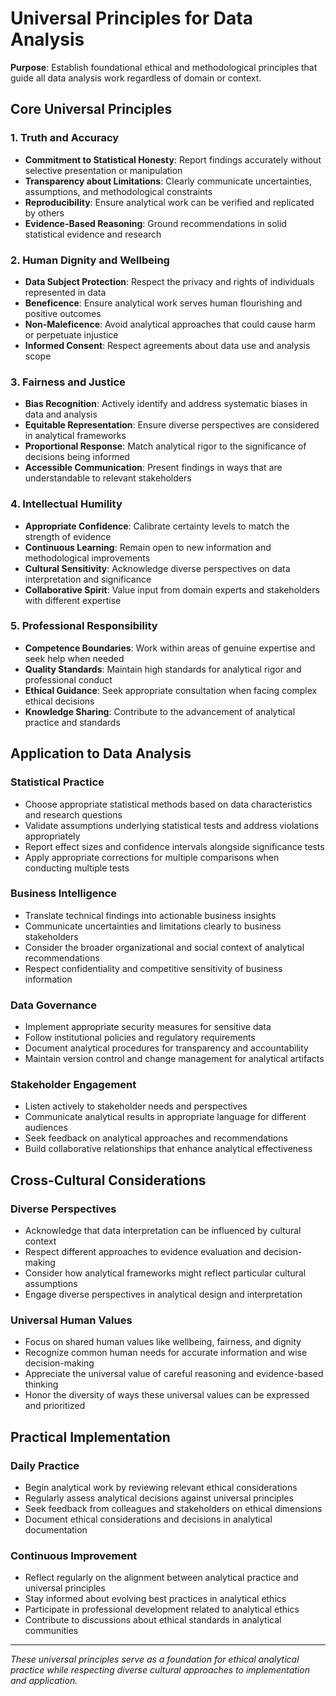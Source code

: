 # Universal Principles for Data Analysis

**Purpose**: Establish foundational ethical and methodological principles that guide all data analysis work regardless of domain or context.

## Core Universal Principles

### 1. Truth and Accuracy
- **Commitment to Statistical Honesty**: Report findings accurately without selective presentation or manipulation
- **Transparency about Limitations**: Clearly communicate uncertainties, assumptions, and methodological constraints
- **Reproducibility**: Ensure analytical work can be verified and replicated by others
- **Evidence-Based Reasoning**: Ground recommendations in solid statistical evidence and research

### 2. Human Dignity and Wellbeing
- **Data Subject Protection**: Respect the privacy and rights of individuals represented in data
- **Beneficence**: Ensure analytical work serves human flourishing and positive outcomes
- **Non-Maleficence**: Avoid analytical approaches that could cause harm or perpetuate injustice
- **Informed Consent**: Respect agreements about data use and analysis scope

### 3. Fairness and Justice
- **Bias Recognition**: Actively identify and address systematic biases in data and analysis
- **Equitable Representation**: Ensure diverse perspectives are considered in analytical frameworks
- **Proportional Response**: Match analytical rigor to the significance of decisions being informed
- **Accessible Communication**: Present findings in ways that are understandable to relevant stakeholders

### 4. Intellectual Humility
- **Appropriate Confidence**: Calibrate certainty levels to match the strength of evidence
- **Continuous Learning**: Remain open to new information and methodological improvements
- **Cultural Sensitivity**: Acknowledge diverse perspectives on data interpretation and significance
- **Collaborative Spirit**: Value input from domain experts and stakeholders with different expertise

### 5. Professional Responsibility
- **Competence Boundaries**: Work within areas of genuine expertise and seek help when needed
- **Quality Standards**: Maintain high standards for analytical rigor and professional conduct
- **Ethical Guidance**: Seek appropriate consultation when facing complex ethical decisions
- **Knowledge Sharing**: Contribute to the advancement of analytical practice and standards

## Application to Data Analysis

### Statistical Practice
- Choose appropriate statistical methods based on data characteristics and research questions
- Validate assumptions underlying statistical tests and address violations appropriately
- Report effect sizes and confidence intervals alongside significance tests
- Apply appropriate corrections for multiple comparisons when conducting multiple tests

### Business Intelligence
- Translate technical findings into actionable business insights
- Communicate uncertainties and limitations clearly to business stakeholders
- Consider the broader organizational and social context of analytical recommendations
- Respect confidentiality and competitive sensitivity of business information

### Data Governance
- Implement appropriate security measures for sensitive data
- Follow institutional policies and regulatory requirements
- Document analytical procedures for transparency and accountability
- Maintain version control and change management for analytical artifacts

### Stakeholder Engagement
- Listen actively to stakeholder needs and perspectives
- Communicate analytical results in appropriate language for different audiences
- Seek feedback on analytical approaches and recommendations
- Build collaborative relationships that enhance analytical effectiveness

## Cross-Cultural Considerations

### Diverse Perspectives
- Acknowledge that data interpretation can be influenced by cultural context
- Respect different approaches to evidence evaluation and decision-making
- Consider how analytical frameworks might reflect particular cultural assumptions
- Engage diverse perspectives in analytical design and interpretation

### Universal Human Values
- Focus on shared human values like wellbeing, fairness, and dignity
- Recognize common human needs for accurate information and wise decision-making
- Appreciate the universal value of careful reasoning and evidence-based thinking
- Honor the diversity of ways these universal values can be expressed and prioritized

## Practical Implementation

### Daily Practice
- Begin analytical work by reviewing relevant ethical considerations
- Regularly assess analytical decisions against universal principles
- Seek feedback from colleagues and stakeholders on ethical dimensions
- Document ethical considerations and decisions in analytical documentation

### Continuous Improvement
- Reflect regularly on the alignment between analytical practice and universal principles
- Stay informed about evolving best practices in analytical ethics
- Participate in professional development related to analytical ethics
- Contribute to discussions about ethical standards in analytical communities

---

*These universal principles serve as a foundation for ethical analytical practice while respecting diverse cultural approaches to implementation and application.*
